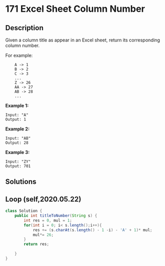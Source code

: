 # 171 Excel Sheet Column Number

## Description

Given a column title as appear in an Excel sheet, return its corresponding column number.

For example:

```
    A -> 1
    B -> 2
    C -> 3
    ...
    Z -> 26
    AA -> 27
    AB -> 28 
    ...
```

**Example 1:**

```
Input: "A"
Output: 1
```

**Example 2:**

```
Input: "AB"
Output: 28
```

**Example 3:**

```
Input: "ZY"
Output: 701
```

## Solutions

## Loop (self,2020.05.22)

```java
class Solution {
    public int titleToNumber(String s) {
        int res = 0, mul = 1;
        for(int i = 0; i< s.length();i++){
            res += (s.charAt(s.length() - 1 -i) - 'A' + 1)* mul;
            mul*= 26;
        }
        return res;
        
    }
}
```